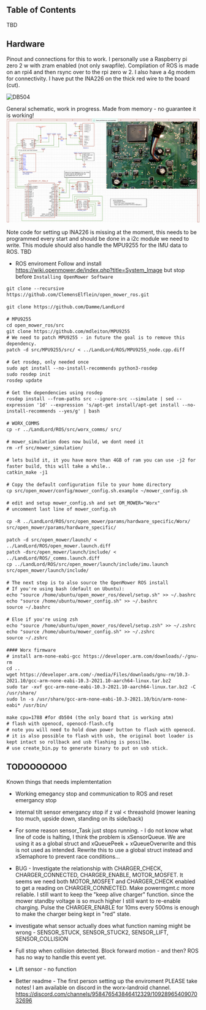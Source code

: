 ## Table of Contents

TBD


## Hardware
Pinout and connections for this to work. I personally use a Raspberry pi zero 2 w with zram enabled (not only swapfile). Compilation of ROS is made on an rpi4 and then rsync over to the rpi zero w 2.
I also have a 4g modem for connectivity. I have put the INA226 on the thick red wire to the board (cut).

![DB504](Worx_db504_pcb.png)

General schematic, work in progress. Made from memory - no guarantee it is working!
![Schematic](Worx_db504_schematic.png)

Note code for setting up INA226 is missing at the moment, this needs to be programmed every start and should be done in a i2c module we need to write. This module should also handle the MPU9255 for the IMU data to ROS. TBD


* ROS enviroment
Follow and install https://wiki.openmower.de/index.php?title=System_Image but stop before `Installing OpenMower Software`
```
git clone --recursive https://github.com/ClemensElflein/open_mower_ros.git

git clone https://github.com/Damme/LandLord

# MPU9255
cd open_mower_ros/src
git clone https://github.com/mdleiton/MPU9255
# We need to patch MPU9255 - in future the goal is to remove this dependency.
patch -d src/MPU9255/src/ < ../LandLord/ROS/MPU9255_node.cpp.diff

# Get rosdep, only needed once
sudo apt install --no-install-recommends python3-rosdep
sudo rosdep init
rosdep update

# Get the dependencies using rosdep
rosdep install --from-paths src --ignore-src --simulate | sed --expression '1d' --expression 's/apt-get install/apt-get install --no-install-recommends --yes/g' | bash

# WORX_COMMS
cp -r ../LandLord/ROS/src/worx_comms/ src/

# mower_simulation does now build, we dont need it
rm -rf src/mower_simulation/

# lets build it, it you have more than 4GB of ram you can use -j2 for faster build, this will take a while..
catkin_make -j1

# Copy the default configuration file to your home directory
cp src/open_mower/config/mower_config.sh.example ~/mower_config.sh

# edit and setup mower_config.sh and set OM_MOWER="Worx"
# uncomment last line of mower_config.sh 

cp -R ../LandLord/ROS/src/open_mower/params/hardware_specific/Worx/ src/open_mower/params/hardware_specific/

patch -d src/open_mower/launch/ < ../LandLord/ROS/open_mower.launch.diff
patch -dsrc/open_mower/launch/include/ < ../LandLord/ROS/_comms.launch.diff
cp ../LandLord/ROS/src/open_mower/launch/include/imu.launch src/open_mower/launch/include/

# The next step is to also source the OpenMower ROS install
# If you're using bash (default on Ubuntu):
echo "source /home/ubuntu/open_mower_ros/devel/setup.sh" >> ~/.bashrc
echo "source /home/ubuntu/mower_config.sh" >> ~/.bashrc
source ~/.bashrc

# Else if you're using zsh
echo "source /home/ubuntu/open_mower_ros/devel/setup.zsh" >> ~/.zshrc
echo "source /home/ubuntu/mower_config.sh" >> ~/.zshrc
source ~/.zshrc

#### Worx firmware
# install arm-none-eabi-gcc https://developer.arm.com/downloads/-/gnu-rm
cd ..
wget https://developer.arm.com/-/media/Files/downloads/gnu-rm/10.3-2021.10/gcc-arm-none-eabi-10.3-2021.10-aarch64-linux.tar.bz2
sudo tar -xvf gcc-arm-none-eabi-10.3-2021.10-aarch64-linux.tar.bz2 -C /usr/share/
sudo ln -s /usr/share/gcc-arm-none-eabi-10.3-2021.10/bin/arm-none-eabi* /usr/bin/

make cpu=1788 #for db504 (the only board that is working atm)
# flash with openocd, openocd-flash.cfg
# note you will need to hold down power button to flash with openocd.
# it is also possible to flash with usb, the original boot loader is kept intact so rollback and usb flashing is possilbe.
# use create_bin.py to generate binary to put on usb stick.
```


## TODOOOOOOO
Known things that needs implemtentation
* Working emegancy stop and communication to ROS and reset emergancy stop
* internal tilt sensor emergancy stop if z val < threashold (mower leaning too much, upside down, standing on its side/back)

* For some reason sensor_Task just stops running. - I do not know what line of code is halting, I think the problem is xSensorQueue. We are using it as a global struct and xQueuePeek + xQueueOverwrite and this is not used as intended. Rewrite this to use a global struct instead and xSemaphore to prevent race conditions...

* BUG - Investigate the relationship with CHARGER_CHECK, CHARGER_CONNECTED, CHARGER_ENABLE, MOTOR_MOSFET. It seems we need both MOTOR_MOSFET and CHARGER_CHECK enabled to get a reading on CHARGER_CONNECTED. Make powermgmt.c more reliable. I still want to keep the "keep alive charger" function. since the mower standby voltage is so much higher I still want to re-enable charging. Pulse the CHARGER_ENABLE for 10ms every 500ms is enough to make the charger being kept in "red" state.

* investigate what sensor actually does what function naming might be wrong - SENSOR_STUCK, SENSOR_STUCK2, SENSOR_LIFT, SENSOR_COLLISION
* Full stop when collision detected. Block forward motion - and then? ROS has no way to handle this event yet.
* Lift sensor - no function

* Better readme - The first person setting up the enviroment PLEASE take notes! I am available on discord in the worx-landroid channel. https://discord.com/channels/958476543846412329/1092896540907032696